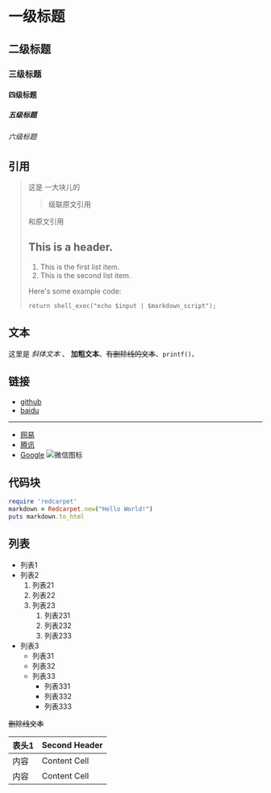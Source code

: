 

# 一级标题
## 二级标题
### 三级标题
#### 四级标题
##### 五级标题
###### 六级标题

## 引用

> 这是
> 一大块儿的
>> 级联原文引用
>
> 和原文引用
> ## This is a header.
>
> 1.   This is the first list item.
> 2.   This is the second list item.
>
> Here's some example code:
>
>     return shell_exec("echo $input | $markdown_script");



## 文本
这里是 *斜体文本* 、 **加粗文本**、~~有删除线的文本~~、`printf()`、


## 链接

* [github](https://www.github.com)
* [baidu](https://www.baidu.com "百度")

---------------------------------------

* [网易][163]
* [腾讯][qq]
* [Google][]
![微信图标][wx_logo]

[163]: http://news.163.com/  "网易新闻"


## 代码块

[qq]: http://news.qq.com/  "腾讯新闻"
[Google]: http://google.com/ (谷歌在中国已经不能访问了)
[wx_logo]: https://res.wx.qq.com/mpres/htmledition/images/bg/bg_logo2491a6.png

```ruby
require 'redcarpet'
markdown = Redcarpet.new("Hello World!")
puts markdown.to_html
```

## 列表

* 列表1
* 列表2
   1. 列表21
   1. 列表22
   1. 列表23
       1. 列表231
       1. 列表232
       1. 列表233
* 列表3
   * 列表31
   * 列表32
   * 列表33
       * 列表331
       * 列表332
       * 列表333





~~删除线文本~~

| 表头1  | Second Header |
| ------------- | ------------- |
| 内容  | Content Cell  |
| 内容  | Content Cell  |
